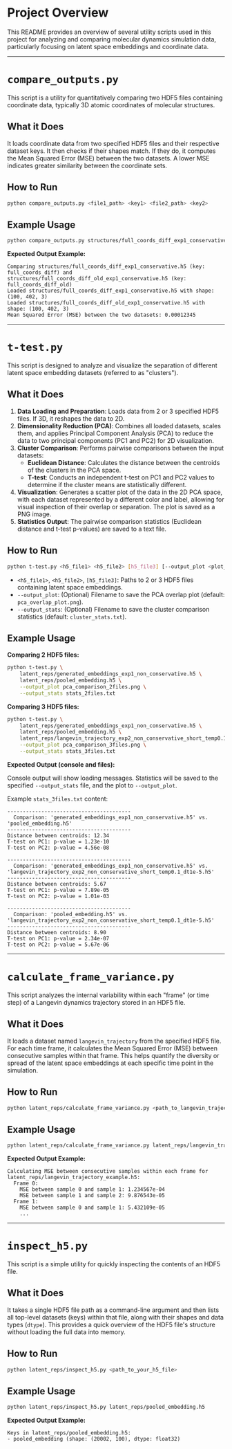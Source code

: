 # Project Overview

This README provides an overview of several utility scripts used in this project for analyzing and comparing molecular dynamics simulation data, particularly focusing on latent space embeddings and coordinate data.

---

# `compare_outputs.py`

This script is a utility for quantitatively comparing two HDF5 files containing coordinate data, typically 3D atomic coordinates of molecular structures.

## What it Does

It loads coordinate data from two specified HDF5 files and their respective dataset keys. It then checks if their shapes match. If they do, it computes the Mean Squared Error (MSE) between the two datasets. A lower MSE indicates greater similarity between the coordinate sets.

## How to Run

```bash
python compare_outputs.py <file1_path> <key1> <file2_path> <key2>
```

## Example Usage

```bash
python compare_outputs.py structures/full_coords_diff_exp1_conservative.h5 full_coords_diff structures/full_coords_diff_old_exp1_conservative.h5 full_coords_diff_old
```

**Expected Output Example:**

```
Comparing structures/full_coords_diff_exp1_conservative.h5 (key: full_coords_diff) and structures/full_coords_diff_old_exp1_conservative.h5 (key: full_coords_diff_old)
Loaded structures/full_coords_diff_exp1_conservative.h5 with shape: (100, 402, 3)
Loaded structures/full_coords_diff_old_exp1_conservative.h5 with shape: (100, 402, 3)
Mean Squared Error (MSE) between the two datasets: 0.00012345
```

---

# `t-test.py`

This script is designed to analyze and visualize the separation of different latent space embedding datasets (referred to as "clusters").

## What it Does

1.  **Data Loading and Preparation**: Loads data from 2 or 3 specified HDF5 files. If 3D, it reshapes the data to 2D.
2.  **Dimensionality Reduction (PCA)**: Combines all loaded datasets, scales them, and applies Principal Component Analysis (PCA) to reduce the data to two principal components (PC1 and PC2) for 2D visualization.
3.  **Cluster Comparison**: Performs pairwise comparisons between the input datasets:
    *   **Euclidean Distance**: Calculates the distance between the centroids of the clusters in the PCA space.
    *   **T-test**: Conducts an independent t-test on PC1 and PC2 values to determine if the cluster means are statistically different.
4.  **Visualization**: Generates a scatter plot of the data in the 2D PCA space, with each dataset represented by a different color and label, allowing for visual inspection of their overlap or separation. The plot is saved as a PNG image.
5.  **Statistics Output**: The pairwise comparison statistics (Euclidean distance and t-test p-values) are saved to a text file.

## How to Run

```bash
python t-test.py <h5_file1> <h5_file2> [h5_file3] [--output_plot <plot_filename>] [--output_stats <stats_filename>]
```

*   `<h5_file1>`, `<h5_file2>`, `[h5_file3]`: Paths to 2 or 3 HDF5 files containing latent space embeddings.
*   `--output_plot`: (Optional) Filename to save the PCA overlap plot (default: `pca_overlap_plot.png`).
*   `--output_stats`: (Optional) Filename to save the cluster comparison statistics (default: `cluster_stats.txt`).

## Example Usage

**Comparing 2 HDF5 files:**

```bash
python t-test.py \
    latent_reps/generated_embeddings_exp1_non_conservative.h5 \
    latent_reps/pooled_embedding.h5 \
    --output_plot pca_comparison_2files.png \
    --output_stats stats_2files.txt
```

**Comparing 3 HDF5 files:**

```bash
python t-test.py \
    latent_reps/generated_embeddings_exp1_non_conservative.h5 \
    latent_reps/pooled_embedding.h5 \
    latent_reps/langevin_trajectory_exp2_non_conservative_short_temp0.1_dt1e-5.h5 \
    --output_plot pca_comparison_3files.png \
    --output_stats stats_3files.txt
```

**Expected Output (console and files):**

Console output will show loading messages. Statistics will be saved to the specified `--output_stats` file, and the plot to `--output_plot`.

Example `stats_3files.txt` content:

```
----------------------------------------
  Comparison: 'generated_embeddings_exp1_non_conservative.h5' vs. 'pooled_embedding.h5'
----------------------------------------
Distance between centroids: 12.34
T-test on PC1: p-value = 1.23e-10
T-test on PC2: p-value = 4.56e-08

----------------------------------------
  Comparison: 'generated_embeddings_exp1_non_conservative.h5' vs. 'langevin_trajectory_exp2_non_conservative_short_temp0.1_dt1e-5.h5'
----------------------------------------
Distance between centroids: 5.67
T-test on PC1: p-value = 7.89e-05
T-test on PC2: p-value = 1.01e-03

----------------------------------------
  Comparison: 'pooled_embedding.h5' vs. 'langevin_trajectory_exp2_non_conservative_short_temp0.1_dt1e-5.h5'
----------------------------------------
Distance between centroids: 8.90
T-test on PC1: p-value = 2.34e-07
T-test on PC2: p-value = 5.67e-06
```

---

# `calculate_frame_variance.py`

This script analyzes the internal variability within each "frame" (or time step) of a Langevin dynamics trajectory stored in an HDF5 file.

## What it Does

It loads a dataset named `langevin_trajectory` from the specified HDF5 file. For each time frame, it calculates the Mean Squared Error (MSE) between consecutive samples within that frame. This helps quantify the diversity or spread of the latent space embeddings at each specific time point in the simulation.

## How to Run

```bash
python latent_reps/calculate_frame_variance.py <path_to_langevin_trajectory_h5_file>
```

## Example Usage

```bash
python latent_reps/calculate_frame_variance.py latent_reps/langevin_trajectory_example.h5
```

**Expected Output Example:**

```
Calculating MSE between consecutive samples within each frame for latent_reps/langevin_trajectory_example.h5:
  Frame 0:
    MSE between sample 0 and sample 1: 1.234567e-04
    MSE between sample 1 and sample 2: 9.876543e-05
  Frame 1:
    MSE between sample 0 and sample 1: 5.432109e-05
    ...
```

---

# `inspect_h5.py`

This script is a simple utility for quickly inspecting the contents of an HDF5 file.

## What it Does

It takes a single HDF5 file path as a command-line argument and then lists all top-level datasets (keys) within that file, along with their shapes and data types (`dtype`). This provides a quick overview of the HDF5 file's structure without loading the full data into memory.

## How to Run

```bash
python latent_reps/inspect_h5.py <path_to_your_h5_file>
```

## Example Usage

```bash
python latent_reps/inspect_h5.py latent_reps/pooled_embedding.h5
```

**Expected Output Example:**

```
Keys in latent_reps/pooled_embedding.h5:
- pooled_embedding (shape: (20002, 100), dtype: float32)
```
